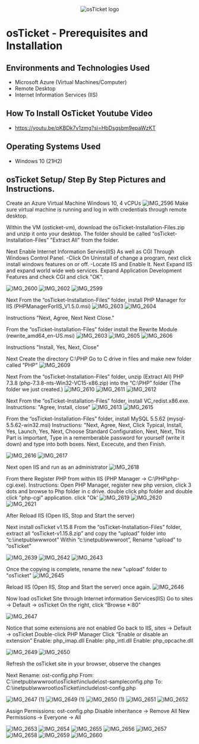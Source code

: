 <p align="center">
<img src="https://i.imgur.com/Clzj7Xs.png" alt="osTicket logo"/>
</p>

<h1>osTicket - Prerequisites and Installation</h1>

<h2>Environments and Technologies Used</h2>

- Microsoft Azure (Virtual Machines/Computer)
- Remote Desktop
- Internet Information Services (IIS)

<h2>How To Install OsTicket Youtube Video </h2>

- https://youtu.be/pKBDk7v1zmg?si=HbDsgsbm9epaWzKT

<h2>Operating Systems Used </h2>

- Windows 10</b> (21H2)


<h2>osTicket Setup/ Step By Step Pictures and Instructions. </h2>

Create an Azure Virtual Machine Windows 10, 4 vCPUs
![IMG_2596](https://github.com/user-attachments/assets/695c7717-157f-423f-9935-a2f91e5b6584)
Make sure virtual machine is running and log in with credentials through remote desktop.

Within the VM (osticket-vm), download the osTicket-Installation-Files.zip and unzip it onto your desktop. The folder should be called “osTicket-Installation-Files”
"Extract All" from the folder.

Next Enable Internet Information Servies(IIS) As well as CGI Through Windows Control Panel.
-Click On Uninstall of change a program, next click install windows features on or off.
-Locate IIS and Enable It. Next Expand IIS and expand world wide web services. Expand Application Development Features and check CGI and click "OK".

![IMG_2600](https://github.com/user-attachments/assets/b3df3eed-1138-4dfd-b96a-8b82679fc000)
![IMG_2602](https://github.com/user-attachments/assets/76ec9390-2660-464f-a5ef-7c0ea3a976e6)
![IMG_2599](https://github.com/user-attachments/assets/0020cf56-4734-4b61-b15b-605bce14e50e)

Next From the “osTicket-Installation-Files” folder, install PHP Manager for IIS (PHPManagerForIIS_V1.5.0.msi)
![IMG_2603](https://github.com/user-attachments/assets/fb0c075e-bb62-496e-b1dd-2a2942bc30ba)
![IMG_2604](https://github.com/user-attachments/assets/ea08482a-b6a8-47d5-a4fb-671a3a32b6d2)


Instructions "Next, Agree, Next Next Close."

From the “osTicket-Installation-Files” folder install the Rewrite Module (rewrite_amd64_en-US.msi)
![IMG_2603](https://github.com/user-attachments/assets/32d527d0-b1be-44d7-b0ef-305a88f729ef)
![IMG_2605](https://github.com/user-attachments/assets/f226a490-fdba-43d6-a267-ede6bb8f312b)
![IMG_2606](https://github.com/user-attachments/assets/bf8930ab-731f-4a5d-b23b-a3ed4f2866fa)


Instructions "Install, Yes, Next, Close"

Next Create the directory C:\PHP
Go to C drive in files and make new folder called "PHP"
![IMG_2609](https://github.com/user-attachments/assets/3352db1f-af30-4192-917a-f58c2107f4c6)


Next From the “osTicket-Installation-Files” folder, unzip (Extract All) PHP 7.3.8 (php-7.3.8-nts-Win32-VC15-x86.zip) into the “C:\PHP” folder (The folder we just created.)
![IMG_2610](https://github.com/user-attachments/assets/464f1f2f-6080-41c7-a20a-00714689118d)
![IMG_2611](https://github.com/user-attachments/assets/8451a901-5d62-4439-a7e8-f8ac0422add6)
![IMG_2612](https://github.com/user-attachments/assets/4eadd9e3-5fe6-49d0-98b1-234f656e6eb3)

Next From the “osTicket-Installation-Files” folder, install VC_redist.x86.exe.
Instructions: "Agree, Install, close"
![IMG_2613](https://github.com/user-attachments/assets/9fe501d4-0b34-4ad1-8b92-5afcd3e41501)
![IMG_2615](https://github.com/user-attachments/assets/fdcdda5b-878a-4890-b43b-2c8e15b6ff9e)

From the “osTicket-Installation-Files” folder, install MySQL 5.5.62 (mysql-5.5.62-win32.msi)
Instructions: "Next, Agree, Next, Click Typical, Install, Yes, Launch, Yes, Next, Choose Standard Configuration, Next, Next, This Part is important, Type in a rememberable password for yourself (write it down) and type into both boxes. Next, Excecute, and then Finish.

![IMG_2616](https://github.com/user-attachments/assets/bd2f4476-4c5b-4bc5-9dd3-dce855f21b39)
![IMG_2617](https://github.com/user-attachments/assets/25fcecae-5ba0-4730-9801-c9378e1e8fd8)

Next open IIS and run as an administrator 
![IMG_2618](https://github.com/user-attachments/assets/1912ca83-47f2-48db-95a6-2bd6b2257d1d)

From there Register PHP from within IIS (PHP Manager -> C:\PHP\php-cgi.exe).
Instructions: Open PHP Manager, register new php version, click 3 dots and browse to Php folder in c drive. double click php folder and double click "php-cgi" application. click "Ok'
![IMG_2619](https://github.com/user-attachments/assets/08e86456-a1e5-4f3e-93b2-41251694cb80)
![IMG_2620](https://github.com/user-attachments/assets/60995eb1-1aa0-4014-a6aa-341eecd4a900)
![IMG_2621](https://github.com/user-attachments/assets/4b10c873-5825-484b-98a6-ce0d87005865)


After Reload IIS (Open IIS, Stop and Start the server)

Next install osTicket v1.15.8
From the “osTicket-Installation-Files” folder, extract all “osTicket-v1.15.8.zip” and copy the “upload” folder into “c:\inetpub\wwwroot”
Within “c:\inetpub\wwwroot”, Rename “upload” to “osTicket”

![IMG_2639](https://github.com/user-attachments/assets/59ad6806-6841-4877-b763-88cd21dab396)
![IMG_2642](https://github.com/user-attachments/assets/1b149dbe-a44a-416b-81fe-d55c79336d01)
![IMG_2643](https://github.com/user-attachments/assets/aceaf2d5-5e73-4bf8-97e3-e3480003cfc8)

Once the copying is complete, rename the new "upload" folder to "osTicket"
![IMG_2645](https://github.com/user-attachments/assets/5f47d857-c219-4dea-8f10-4ba578b39014)

Reload IIS (Open IIS, Stop and Start the server) once again.
![IMG_2646](https://github.com/user-attachments/assets/7b67aabb-e4a3-4eb2-b0b8-60aec128e965)

Now load osTicket Site through Internet information Services(IIS)
Go to sites -> Default -> osTicket
On the right, click “Browse *:80”

![IMG_2647](https://github.com/user-attachments/assets/57aa9d19-00f3-477b-a926-c46c3255444b)

Notice that some extensions are not enabled
Go back to IIS, sites -> Default -> osTicket
Double-click PHP Manager
Click “Enable or disable an extension”
Enable: php_imap.dll
Enable: php_intl.dll
Enable: php_opcache.dll

![IMG_2649](https://github.com/user-attachments/assets/6a735a86-3eef-466d-9fba-a178f1fe99ac)
![IMG_2650](https://github.com/user-attachments/assets/c5422a60-6725-439c-a723-8e7776035c96)

Refresh the osTicket site in your browser, observe the changes

Next Rename: ost-config.php
From: C:\inetpub\wwwroot\osTicket\include\ost-sampleconfig.php
To: C:\inetpub\wwwroot\osTicket\include\ost-config.php

![IMG_2647 (1)](https://github.com/user-attachments/assets/b30728b3-4b59-4af0-8102-2c086644020e)
![IMG_2649 (1)](https://github.com/user-attachments/assets/cd32c50b-ead8-4118-9913-1446d955c8d0)
![IMG_2650 (1)](https://github.com/user-attachments/assets/e0df91e0-bfab-4bcc-9093-a5b93286f94a)
![IMG_2651](https://github.com/user-attachments/assets/1939fc19-0cf4-4562-8fab-a7c88e666c6c)
![IMG_2652](https://github.com/user-attachments/assets/eb53f469-fcf7-4d9a-bc4c-cd81ca3bc28c)


Assign Permissions: ost-config.php
Disable inheritance -> Remove All
New Permissions -> Everyone -> All

![IMG_2653](https://github.com/user-attachments/assets/6dbc818f-d702-49dc-a27f-daeeea17f52e)
![IMG_2654](https://github.com/user-attachments/assets/7f54419e-85c6-4e1a-a9d8-f6e5f97f2a48)
![IMG_2655](https://github.com/user-attachments/assets/93693d7c-7a80-48bb-8783-ef30aef4e15f)
![IMG_2656](https://github.com/user-attachments/assets/135926df-7957-49a9-afb0-5cdf83ae1686)
![IMG_2657](https://github.com/user-attachments/assets/972403df-e222-4fc6-9b3f-e6e5b28f7cad)
![IMG_2658](https://github.com/user-attachments/assets/8423b625-66dd-4729-be90-211f73dca648)
![IMG_2659](https://github.com/user-attachments/assets/1b258ed2-3013-438f-9a45-d5d4425ab346)
![IMG_2660](https://github.com/user-attachments/assets/423d0007-6e6b-48e1-b636-2f8d883f5d88)























